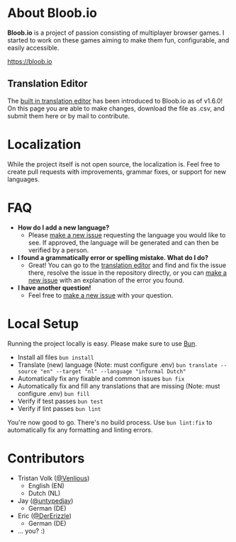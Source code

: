 # About Bloob.io

**Bloob.io** is a project of passion consisting of multiplayer browser games. I started to work on these games aiming to make them fun, configurable, and easily accessible.

https://bloob.io

## Translation Editor

The [built in translation editor](https://bloob.io/translation-editor) has been introduced to Bloob.io as of v1.6.0! On this page you are able to make changes, download the file as .csv, and submit them here or by mail to contribute.

# Localization

While the project itself is not open source, the localization is. Feel free to create pull requests with improvements, grammar fixes, or support for new languages.

# FAQ

-   **How do I add a new language?**
    -   Please [make a new issue](https://github.com/Venlious/bloob.io-locale/issues/new) requesting the language you would like to see. If approved, the language will be generated and can then be verified by a person.
-   **I found a grammatically error or spelling mistake. What do I do?**
    -   Great! You can go to the [translation editor](https://bloob.io/translation-editor) and find and fix the issue there, resolve the issue in the repository directly, or you can [make a new issue](https://github.com/Venlious/bloob.io-locale/issues/new) with an explanation of the error you found.
-   **I have another question!**
    -   Feel free to [make a new issue](https://github.com/Venlious/bloob.io-locale/issues/new) with your question.

# Local Setup

Running the project locally is easy. Please make sure to use [Bun](https://bun.sh/).

-   Install all files
    `bun install`
-   Translate (new) language (Note: must configure .env)
    `bun translate --source "en" --target "nl" --language "informal Dutch"`
-   Automatically fix any fixable and common issues
    `bun fix`
-   Automatically fix and fill any translations that are missing (Note: must configure .env)
    `bun fill`
-   Verify if test passes
    `bun test`
-   Verify if lint passes
    `bun lint`

You're now good to go. There's no build process. Use `bun lint:fix` to automatically fix any formatting and linting errors.

# Contributors

-   Tristan Volk ([@Venlious](https://github.com/Venlious))
    -   English (EN)
    -   Dutch (NL)
-   Jay ([@untypedjay](https://github.com/untypedjay))
    -   German (DE)
-   Eric ([@DerErizzle](https://github.com/DerErizzle))
    -   German (DE)
-   ... you? :)
